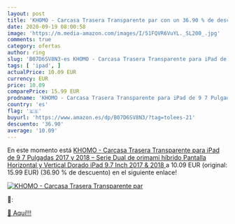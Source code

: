 ```yaml
---
layout: post
title: 'KHOMO - Carcasa Trasera Transparente par con un 36.90 % de descuento'
date: 2020-09-19 08:00:58
image: 'https://m.media-amazon.com/images/I/51FQVR6VuYL._SL200_.jpg'
comments: true
category: ofertas
author: ring
slug: 'B07D6SV8N3-es KHOMO - Carcasa Trasera Transparente para iPad de 9 7...'
tags: [ 'ipad', ]
actualPrice: 10.09 EUR
currency: EUR
price: 10.09
comparePrice: 15.99 EUR
prodname: 'KHOMO - Carcasa Trasera Transparente para iPad de 9 7 Pulgadas  2017 y 2018  – Serie Dual de orimami híbrido  Pantalla Horizontal y Vertical Dorado iPad 9.7 Inch  2017 & 2018 '
country: 'es'
flag: '🇪🇸'
buyurl: 'https://www.amazon.es/dp/B07D6SV8N3/?tag=tolees-21'
descuento: '36.90'
average: '10.09'
---
```


En este momento está [KHOMO - Carcasa Trasera Transparente para iPad de 9 7 Pulgadas  2017 y 2018  – Serie Dual de orimami híbrido  Pantalla Horizontal y Vertical Dorado iPad 9.7 Inch  2017 & 2018 ](https://www.amazon.es/dp/B07D6SV8N3/?tag=tolees-21) a 10.09 EUR (original: 15.99 EUR) (36.90 %  de descuento) en el siguiente enlace!

[![KHOMO - Carcasa Trasera Transparente par](https://m.media-amazon.com/images/I/51FQVR6VuYL._SL200_.jpg)](https://www.amazon.es/dp/B07D6SV8N3/?tag=tolees-21)

🔎:


[🛒 Aquí!!!](https://www.amazon.es/dp/B07D6SV8N3/?tag=tolees-21)
